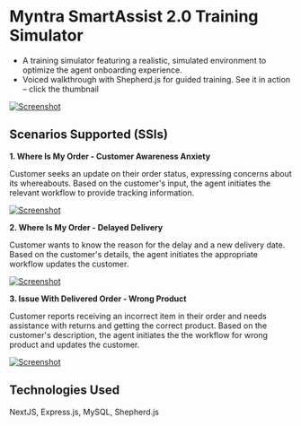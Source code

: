 # Myntra SmartAssist 2.0 Training Simulator

- A training simulator featuring a realistic, simulated environment to optimize the agent onboarding experience.
- Voiced walkthrough with Shepherd.js for guided training. See it in action – click the thumbnail

[![Screenshot](https://i9.ytimg.com/vi_webp/QCYIkCgSh8Y/mq2.webp?sqp=CKTn4bAG-oaymwEmCMACELQB8quKqQMa8AEB-AH-CYAC0AWKAgwIABABGGEgYShhMA8=&rs=AOn4CLA5uxfuKmOYjYJUCkOH0Xi-70Blew)](https://www.youtube.com/watch?v=QCYIkCgSh8Y&list=PLb5SN1b1JnuN_BKyEeuBwIUHbxZbZYUMa)

## Scenarios Supported (SSIs)

**1. Where Is My Order - Customer Awareness Anxiety**

Customer seeks an update on their order status, expressing concerns about its whereabouts. Based on the customer's input, the agent initiates the relevant workflow to provide tracking information.

[![Screenshot](https://i9.ytimg.com/vi_webp/W77l7FkQEzQ/mq2.webp?sqp=CLD84bAG&rs=AOn4CLBwS3KxJhF6CnAtk-iku4ZzcXlZzw)](https://www.youtube.com/watch?v=W77l7FkQEzQ&list=PLb5SN1b1JnuN_BKyEeuBwIUHbxZbZYUMa&index=2)

**2. Where Is My Order - Delayed Delivery**

Customer wants to know the reason for the delay and a new delivery date. Based on the customer's details, the agent initiates the appropriate workflow updates the customer.

[![Screenshot](https://i9.ytimg.com/vi_webp/oi0iTFH4kbk/mq2.webp?sqp=CLD84bAG&rs=AOn4CLCBJ0ARRHlsmzOgcmY3OgSEIZmXEg)](https://www.youtube.com/watch?v=oi0iTFH4kbk&list=PLb5SN1b1JnuN_BKyEeuBwIUHbxZbZYUMa&index=3)

**3. Issue With Delivered Order - Wrong Product**

Customer reports receiving an incorrect item in their order and needs assistance with returns and getting the correct product. Based on the customer's description, the agent initiates the the workflow for wrong product and updates the customer.

[![Screenshot](https://i9.ytimg.com/vi_webp/p3d4hnB1mqQ/mq3.webp?sqp=CLD84bAG&rs=AOn4CLCy7TSZaF6fN2oVq_uzSljJwyCr9g)](https://www.youtube.com/watch?v=p3d4hnB1mqQ&list=PLb5SN1b1JnuN_BKyEeuBwIUHbxZbZYUMa&index=4)

## Technologies Used

NextJS, Express.js, MySQL, Shepherd.js
